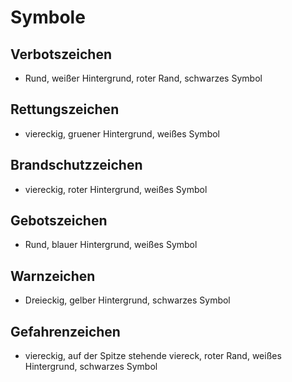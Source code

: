 # Symbole

## Verbotszeichen

- Rund, weißer Hintergrund, roter Rand, schwarzes Symbol 

## Rettungszeichen

- viereckig, gruener Hintergrund, weißes Symbol

## Brandschutzzeichen

- viereckig, roter Hintergrund, weißes Symbol

## Gebotszeichen

- Rund, blauer Hintergrund, weißes Symbol

## Warnzeichen

- Dreieckig, gelber Hintergrund, schwarzes Symbol

## Gefahrenzeichen

- viereckig, auf der Spitze stehende viereck, roter Rand, weißes Hintergrund, schwarzes Symbol
